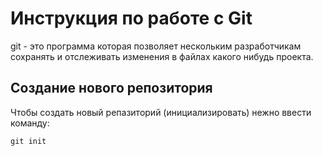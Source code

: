 # Инструкция по работе с Git

git - это программа которая позволяет нескольким разработчикам сохранять и отслеживать изменения в файлах какого нибудь проекта.

## Создание нового репозитория

Чтобы создать новый репазиторий (инициализировать) нежно ввести команду:

    git init
    